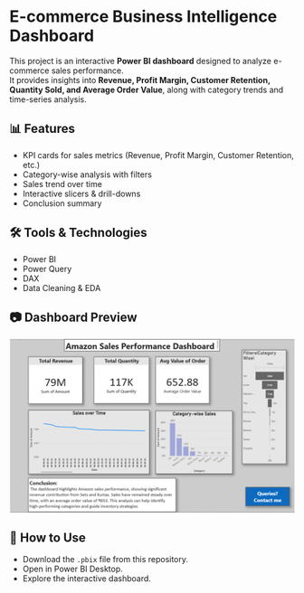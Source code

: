 # E-commerce Business Intelligence Dashboard

This project is an interactive **Power BI dashboard** designed to analyze e-commerce sales performance.  
It provides insights into **Revenue, Profit Margin, Customer Retention, Quantity Sold, and Average Order Value**, along with category trends and time-series analysis.

## 📊 Features
- KPI cards for sales metrics (Revenue, Profit Margin, Customer Retention, etc.)
- Category-wise analysis with filters
- Sales trend over time
- Interactive slicers & drill-downs
- Conclusion summary

## 🛠 Tools & Technologies
- Power BI
- Power Query
- DAX
- Data Cleaning & EDA

## 📷 Dashboard Preview
![Dashboard Screenshot](Dashboard.png)

## 📂 How to Use
- Download the `.pbix` file from this repository.
- Open in Power BI Desktop.
- Explore the interactive dashboard.
